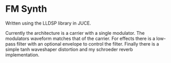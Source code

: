 # FM Synth
Written using the LLDSP library in JUCE.

Currently the architecture is a carrier with a single modulator. The modulators waveform matches that of the carrier. For effects there is a low-pass filter with an optional envelope to control the filter. Finally there is a simple tanh waveshaper distortion and my schroeder reverb implementation.
